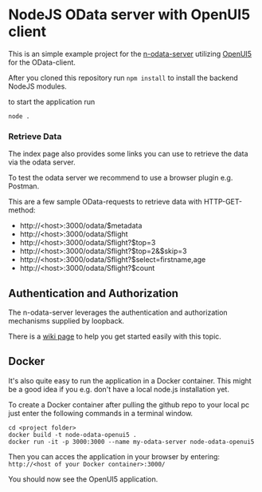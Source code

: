 
# NodeJS OData server with OpenUI5 client

This is an simple example project for the [n-odata-server](https://github.com/htammen/n-odata-server)
utilizing [OpenUI5](http://openui5.org/) for the OData-client.

After you cloned this repository
run `npm install` to install the backend NodeJS modules.

to start the application run

    node .

### Retrieve  Data
The index page also provides some links you can use to retrieve the data via the odata server.

To test the odata server we recommend to use a browser plugin e.g. Postman.

This are a few sample OData-requests to retrieve data with HTTP-GET-method:

* http://\<host\>:3000/odata/$metadata
* http://\<host\>:3000/odata/Sflight
* http://\<host\>:3000/odata/Sflight?$top=3
* http://\<host\>:3000/odata/Sflight?$top=2&$skip=3
* http://\<host\>:3000/odata/Sflight?$select=firstname,age
* http://\<host\>:3000/odata/Sflight?$count

## Authentication and Authorization
The n-odata-server leverages the authentication and authorization mechanisms 
supplied by loopback. 

There is a [wiki page](https://github.com/htammen/n-odata-server/wiki/authorization) to help you get started easily with this topic.

## Docker
It's also quite easy to run the application in a Docker container.
This might be a good idea if you e.g. don't have a local node.js installation yet.

To create a Docker container after pulling the github repo to your
local pc just enter the following commands in a terminal window.

    cd <project folder>
    docker build -t node-odata-openui5 .
    docker run -it -p 3000:3000 --name my-odata-server node-odata-openui5

Then you can acces the application in your browser by entering:
`http://<host of your Docker container>:3000/`

You should now see the OpenUI5 application.
